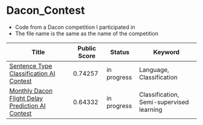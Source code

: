 # Dacon_Contest

- Code from a Dacon competition I participated in
- The file name is the same as the name of the competition

| Title | Public Score | Status | Keyword |
| ------------ | ------------- | ------------- | ------------- |
| [Sentence Type Classification AI Contest](https://dacon.io/competitions/official/236037/overview/description) | 0.74257 | in progress | Language, Classification |
| [Monthly Dacon Flight Delay Prediction AI Contest](https://dacon.io/competitions/official/236094/overview/description) | 0.64332 | in progress | Classification, Semi-supervised learning |

